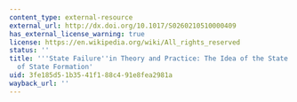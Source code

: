 ```yaml
---
content_type: external-resource
external_url: http://dx.doi.org/10.1017/S0260210510000409
has_external_license_warning: true
license: https://en.wikipedia.org/wiki/All_rights_reserved
status: ''
title: '''State Failure''in Theory and Practice: The Idea of the State and the Contradictions
  of State Formation'
uid: 3fe185d5-1b35-41f1-88c4-91e8fea2981a
wayback_url: ''
---
```

